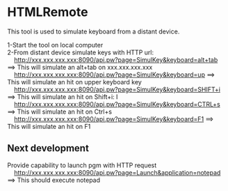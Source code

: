 # HTMLRemote

This tool is used to simulate keyboard from a distant device.

1-Start the tool on local computer</br>
2-From distant device simulate keys with HTTP url: </br>
&nbsp;&nbsp;&nbsp;&nbsp;http://xxx.xxx.xxx.xxx:8090/api.pw?page=SimulKey&keyboard=alt+tab ==> This will simulate an alt+tab on xxx.xxx.xxx.xxx</br>
&nbsp;&nbsp;&nbsp;&nbsp;http://xxx.xxx.xxx.xxx:8090/api.pw?page=SimulKey&keyboard=up ==> This will simulate an hit on upper keyboard key</br>
&nbsp;&nbsp;&nbsp;&nbsp;http://xxx.xxx.xxx.xxx:8090/api.pw?page=SimulKey&keyboard=SHIFT+i ==> This will simulate an hit on Shift+i: I</br>
&nbsp;&nbsp;&nbsp;&nbsp;http://xxx.xxx.xxx.xxx:8090/api.pw?page=SimulKey&keyboard=CTRL+s ==> This will simulate an hit on Ctrl+s</br>
&nbsp;&nbsp;&nbsp;&nbsp;http://xxx.xxx.xxx.xxx:8090/api.pw?page=SimulKey&keyboard=F1 ==> This will simulate an hit on F1</br>

## Next development
Provide capability to launch pgm with HTTP request</br>
&nbsp;&nbsp;&nbsp;&nbsp;http://xxx.xxx.xxx.xxx:8090/api.pw?page=Launch&application=notepad ==> This should execute notepad</br>
